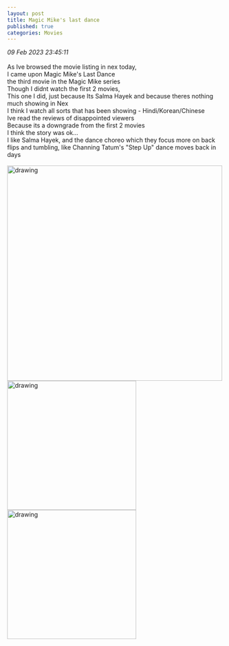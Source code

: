 ```yaml
---
layout: post
title: Magic Mike's last dance
published: true
categories: Movies
---
```

_09 Feb 2023 23:45:11_
<br>
<br>
As Ive browsed the movie listing in nex today,
<br>
I came upon Magic Mike's Last Dance
<br>
the third movie in the Magic Mike series
<br>
Though I didnt watch the first 2 movies,
<br>
This one I did, just because Its Salma Hayek and because theres nothing much showing in Nex
<br>
I think I watch all sorts that has been showing - Hindi/Korean/Chinese
<br>
Ive read the reviews of disappointed viewers
<br>
Because its a downgrade from the first 2 movies
<br>
I think the story was ok...
<br>
I like Salma Hayek, and the dance choreo which they focus more on back flips and tumbling, like Channing Tatum's "Step Up" dance moves back in days
<br>
<br>
<img src="https://drive.google.com/uc?export=view&id=14oJIY_fmxQJhReUF3MmEvPjDHuQjco_m" alt="drawing" width="500"/>
<br>
<img src="https://drive.google.com/uc?export=view&id=1Y0OtV8T5KuPqkT4KlpY0ZCBJRpXV48Gv" alt="drawing" width="300"/>
<img src="https://drive.google.com/uc?export=view&id=1Vo4L_tVZ2_KNLgKjGCPuosW-hZYG8m9b" alt="drawing" width="300"/>

